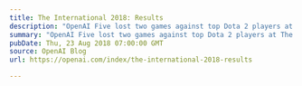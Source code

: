```yaml
---
title: The International 2018: Results
description: "OpenAI Five lost two games against top Dota 2 players at The International in Vancouver this week, maintaining a good chance of winning for the first 20–35 minutes of both games."
summary: "OpenAI Five lost two games against top Dota 2 players at The International in Vancouver this week, maintaining a good chance of winning for the first 20–35 minutes of both games."
pubDate: Thu, 23 Aug 2018 07:00:00 GMT
source: OpenAI Blog
url: https://openai.com/index/the-international-2018-results

---
```


